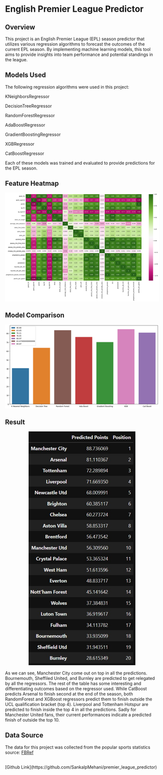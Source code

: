 # English Premier League Predictor

## Overview
This project is an English Premier League (EPL) season predictor that utilizes various regression algorithms to forecast the outcomes of the current EPL season. By implementing machine learning models, this tool aims to provide insights into team performance and potential standings in the league.


## Models Used
The following regression algorithms were used in this project:

KNeighborsRegressor

DecisionTreeRegressor

RandomForestRegressor

AdaBoostRegressor

GradientBoostingRegressor

XGBRegressor

CatBoostRegressor

Each of these models was trained and evaluated to provide predictions for the EPL season.


## Feature Heatmap
![feature_heatmap](../assets/img/pl_predictor_heatmap.png)


## Model Comparison
![model_accuracy_barchart](../assets/img/pl_predictor_barchart.png)


## Result

<p align="center">
<img src="../assets/img/pl_predictor_table.jpg" alt="predicted_table" width="350"/>
</p>


As we can see, Manchester City come out on top in all the predictions. Bournemouth, Sheffiled United, and Burnley are predicted to get relegated by all the regressors. The rest of the table has some interesting and differentiating outcomes based on the regressor used. While CatBoost predicts Arsenal to finish second at the end of the season, both RandomForest and XGBoost regressors predict them to finish outside the UCL qualification bracket (top 4). Liverpool and Tottenham Hotspur are predicted to finish inside the top 4 in all the predictions. Sadly for Manchester United fans, their current performances indicate a predicted finish of outside the top 10.


## Data Source

The data for this project was collected from the popular sports statistics source: [FBRef](https://fbref.com/en/comps/9/Premier-League-Stats)


<br>
[Github Link](https://github.com/SankalpMehani/premier_league_predictor)
